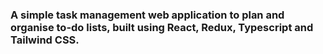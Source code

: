 ### A simple task management web application to plan and organise to-do lists, built using React, Redux, Typescript and Tailwind CSS.
